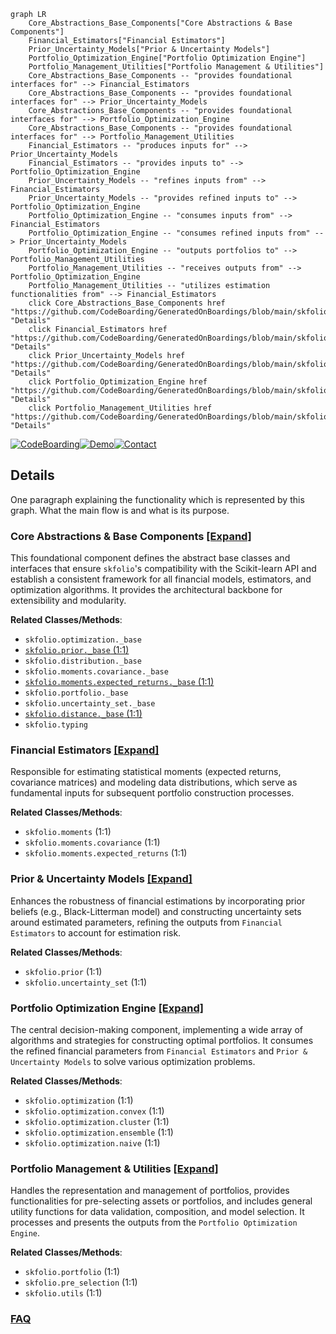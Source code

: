 ```mermaid
graph LR
    Core_Abstractions_Base_Components["Core Abstractions & Base Components"]
    Financial_Estimators["Financial Estimators"]
    Prior_Uncertainty_Models["Prior & Uncertainty Models"]
    Portfolio_Optimization_Engine["Portfolio Optimization Engine"]
    Portfolio_Management_Utilities["Portfolio Management & Utilities"]
    Core_Abstractions_Base_Components -- "provides foundational interfaces for" --> Financial_Estimators
    Core_Abstractions_Base_Components -- "provides foundational interfaces for" --> Prior_Uncertainty_Models
    Core_Abstractions_Base_Components -- "provides foundational interfaces for" --> Portfolio_Optimization_Engine
    Core_Abstractions_Base_Components -- "provides foundational interfaces for" --> Portfolio_Management_Utilities
    Financial_Estimators -- "produces inputs for" --> Prior_Uncertainty_Models
    Financial_Estimators -- "provides inputs to" --> Portfolio_Optimization_Engine
    Prior_Uncertainty_Models -- "refines inputs from" --> Financial_Estimators
    Prior_Uncertainty_Models -- "provides refined inputs to" --> Portfolio_Optimization_Engine
    Portfolio_Optimization_Engine -- "consumes inputs from" --> Financial_Estimators
    Portfolio_Optimization_Engine -- "consumes refined inputs from" --> Prior_Uncertainty_Models
    Portfolio_Optimization_Engine -- "outputs portfolios to" --> Portfolio_Management_Utilities
    Portfolio_Management_Utilities -- "receives outputs from" --> Portfolio_Optimization_Engine
    Portfolio_Management_Utilities -- "utilizes estimation functionalities from" --> Financial_Estimators
    click Core_Abstractions_Base_Components href "https://github.com/CodeBoarding/GeneratedOnBoardings/blob/main/skfolio/Core_Abstractions_Base_Components.md" "Details"
    click Financial_Estimators href "https://github.com/CodeBoarding/GeneratedOnBoardings/blob/main/skfolio/Financial_Estimators.md" "Details"
    click Prior_Uncertainty_Models href "https://github.com/CodeBoarding/GeneratedOnBoardings/blob/main/skfolio/Prior_Uncertainty_Models.md" "Details"
    click Portfolio_Optimization_Engine href "https://github.com/CodeBoarding/GeneratedOnBoardings/blob/main/skfolio/Portfolio_Optimization_Engine.md" "Details"
    click Portfolio_Management_Utilities href "https://github.com/CodeBoarding/GeneratedOnBoardings/blob/main/skfolio/Portfolio_Management_Utilities.md" "Details"
```

[![CodeBoarding](https://img.shields.io/badge/Generated%20by-CodeBoarding-9cf?style=flat-square)](https://github.com/CodeBoarding/GeneratedOnBoardings)[![Demo](https://img.shields.io/badge/Try%20our-Demo-blue?style=flat-square)](https://www.codeboarding.org/demo)[![Contact](https://img.shields.io/badge/Contact%20us%20-%20contact@codeboarding.org-lightgrey?style=flat-square)](mailto:contact@codeboarding.org)

## Details

One paragraph explaining the functionality which is represented by this graph. What the main flow is and what is its purpose.

### Core Abstractions & Base Components [[Expand]](./Core_Abstractions_Base_Components.md)
This foundational component defines the abstract base classes and interfaces that ensure `skfolio`'s compatibility with the Scikit-learn API and establish a consistent framework for all financial models, estimators, and optimization algorithms. It provides the architectural backbone for extensibility and modularity.


**Related Classes/Methods**:

- `skfolio.optimization._base`
- <a href="https://github.com/skfolio/skfolio/blob/main/src/skfolio/prior/_base.py#L1-L1" target="_blank" rel="noopener noreferrer">`skfolio.prior._base` (1:1)</a>
- `skfolio.distribution._base`
- `skfolio.moments.covariance._base`
- <a href="https://github.com/skfolio/skfolio/blob/main/src/skfolio/moments/expected_returns/_base.py#L1-L1" target="_blank" rel="noopener noreferrer">`skfolio.moments.expected_returns._base` (1:1)</a>
- `skfolio.portfolio._base`
- `skfolio.uncertainty_set._base`
- <a href="https://github.com/skfolio/skfolio/blob/main/src/skfolio/distance/_base.py#L1-L1" target="_blank" rel="noopener noreferrer">`skfolio.distance._base` (1:1)</a>
- `skfolio.typing`


### Financial Estimators [[Expand]](./Financial_Estimators.md)
Responsible for estimating statistical moments (expected returns, covariance matrices) and modeling data distributions, which serve as fundamental inputs for subsequent portfolio construction processes.


**Related Classes/Methods**:

- `skfolio.moments` (1:1)
- `skfolio.moments.covariance` (1:1)
- `skfolio.moments.expected_returns` (1:1)


### Prior & Uncertainty Models [[Expand]](./Prior_Uncertainty_Models.md)
Enhances the robustness of financial estimations by incorporating prior beliefs (e.g., Black-Litterman model) and constructing uncertainty sets around estimated parameters, refining the outputs from `Financial Estimators` to account for estimation risk.


**Related Classes/Methods**:

- `skfolio.prior` (1:1)
- `skfolio.uncertainty_set` (1:1)


### Portfolio Optimization Engine [[Expand]](./Portfolio_Optimization_Engine.md)
The central decision-making component, implementing a wide array of algorithms and strategies for constructing optimal portfolios. It consumes the refined financial parameters from `Financial Estimators` and `Prior & Uncertainty Models` to solve various optimization problems.


**Related Classes/Methods**:

- `skfolio.optimization` (1:1)
- `skfolio.optimization.convex` (1:1)
- `skfolio.optimization.cluster` (1:1)
- `skfolio.optimization.ensemble` (1:1)
- `skfolio.optimization.naive` (1:1)


### Portfolio Management & Utilities [[Expand]](./Portfolio_Management_Utilities.md)
Handles the representation and management of portfolios, provides functionalities for pre-selecting assets or portfolios, and includes general utility functions for data validation, composition, and model selection. It processes and presents the outputs from the `Portfolio Optimization Engine`.


**Related Classes/Methods**:

- `skfolio.portfolio` (1:1)
- `skfolio.pre_selection` (1:1)
- `skfolio.utils` (1:1)




### [FAQ](https://github.com/CodeBoarding/GeneratedOnBoardings/tree/main?tab=readme-ov-file#faq)